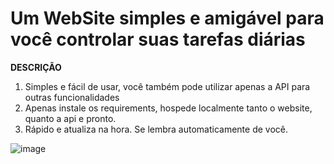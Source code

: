 # Um WebSite simples e amigável para você controlar suas tarefas diárias


**DESCRIÇÃO**

1. Simples e fácil de usar, você também pode utilizar apenas a API para outras funcionalidades
2. Apenas instale os requirements, hospede localmente tanto o website, quanto a api e pronto.
3. Rápido e atualiza na hora. Se lembra automaticamente de você.










![image](https://github.com/Deyvis2k/TodoCARD/assets/143893078/28c78680-0668-4a72-82cc-3bea54fb210f)
